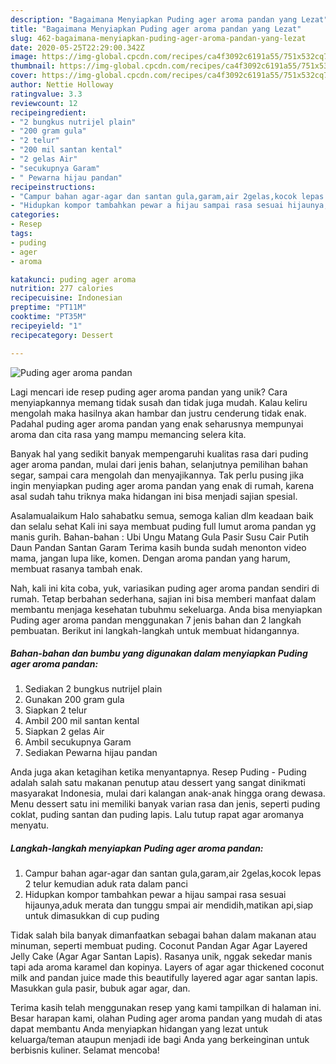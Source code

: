 ```yaml
---
description: "Bagaimana Menyiapkan Puding ager aroma pandan yang Lezat"
title: "Bagaimana Menyiapkan Puding ager aroma pandan yang Lezat"
slug: 462-bagaimana-menyiapkan-puding-ager-aroma-pandan-yang-lezat
date: 2020-05-25T22:29:00.342Z
image: https://img-global.cpcdn.com/recipes/ca4f3092c6191a55/751x532cq70/puding-ager-aroma-pandan-foto-resep-utama.jpg
thumbnail: https://img-global.cpcdn.com/recipes/ca4f3092c6191a55/751x532cq70/puding-ager-aroma-pandan-foto-resep-utama.jpg
cover: https://img-global.cpcdn.com/recipes/ca4f3092c6191a55/751x532cq70/puding-ager-aroma-pandan-foto-resep-utama.jpg
author: Nettie Holloway
ratingvalue: 3.3
reviewcount: 12
recipeingredient:
- "2 bungkus nutrijel plain"
- "200 gram gula"
- "2 telur"
- "200 mil santan kental"
- "2 gelas Air"
- "secukupnya Garam"
- " Pewarna hijau pandan"
recipeinstructions:
- "Campur bahan agar-agar dan santan gula,garam,air 2gelas,kocok lepas 2 telur kemudian aduk rata dalam panci"
- "Hidupkan kompor tambahkan pewar a hijau sampai rasa sesuai hijaunya,aduk merata dan tunggu smpai air mendidih,matikan api,siap untuk dimasukkan di cup puding"
categories:
- Resep
tags:
- puding
- ager
- aroma

katakunci: puding ager aroma 
nutrition: 277 calories
recipecuisine: Indonesian
preptime: "PT11M"
cooktime: "PT35M"
recipeyield: "1"
recipecategory: Dessert

---
```



![Puding ager aroma pandan](https://img-global.cpcdn.com/recipes/ca4f3092c6191a55/751x532cq70/puding-ager-aroma-pandan-foto-resep-utama.jpg)

Lagi mencari ide resep puding ager aroma pandan yang unik? Cara menyiapkannya memang tidak susah dan tidak juga mudah. Kalau keliru mengolah maka hasilnya akan hambar dan justru cenderung tidak enak. Padahal puding ager aroma pandan yang enak seharusnya mempunyai aroma dan cita rasa yang mampu memancing selera kita.

Banyak hal yang sedikit banyak mempengaruhi kualitas rasa dari puding ager aroma pandan, mulai dari jenis bahan, selanjutnya pemilihan bahan segar, sampai cara mengolah dan menyajikannya. Tak perlu pusing jika ingin menyiapkan puding ager aroma pandan yang enak di rumah, karena asal sudah tahu triknya maka hidangan ini bisa menjadi sajian spesial.

Asalamualaikum Halo sahabatku semua, semoga kalian dlm keadaan baik dan selalu sehat Kali ini saya membuat puding full lumut aroma pandan yg manis gurih. Bahan-bahan : Ubi Ungu Matang Gula Pasir Susu Cair Putih Daun Pandan Santan Garam Terima kasih bunda sudah menonton video mama, jangan lupa like, komen. Dengan aroma pandan yang harum, membuat rasanya tambah enak.


Nah, kali ini kita coba, yuk, variasikan puding ager aroma pandan sendiri di rumah. Tetap berbahan sederhana, sajian ini bisa memberi manfaat dalam membantu menjaga kesehatan tubuhmu sekeluarga. Anda bisa menyiapkan Puding ager aroma pandan menggunakan 7 jenis bahan dan 2 langkah pembuatan. Berikut ini langkah-langkah untuk membuat hidangannya.

<!--inarticleads1-->

##### Bahan-bahan dan bumbu yang digunakan dalam menyiapkan Puding ager aroma pandan:

1. Sediakan 2 bungkus nutrijel plain
1. Gunakan 200 gram gula
1. Siapkan 2 telur
1. Ambil 200 mil santan kental
1. Siapkan 2 gelas Air
1. Ambil secukupnya Garam
1. Sediakan  Pewarna hijau pandan


Anda juga akan ketagihan ketika menyantapnya. Resep Puding - Puding adalah salah satu makanan penutup atau dessert yang sangat dinikmati masyarakat Indonesia, mulai dari kalangan anak-anak hingga orang dewasa. Menu dessert satu ini memiliki banyak varian rasa dan jenis, seperti puding coklat, puding santan dan puding lapis. Lalu tutup rapat agar aromanya menyatu. 

<!--inarticleads2-->

##### Langkah-langkah menyiapkan Puding ager aroma pandan:

1. Campur bahan agar-agar dan santan gula,garam,air 2gelas,kocok lepas 2 telur kemudian aduk rata dalam panci
1. Hidupkan kompor tambahkan pewar a hijau sampai rasa sesuai hijaunya,aduk merata dan tunggu smpai air mendidih,matikan api,siap untuk dimasukkan di cup puding


Tidak salah bila banyak dimanfaatkan sebagai bahan dalam makanan atau minuman, seperti membuat puding. Coconut Pandan Agar Agar Layered Jelly Cake (Agar Agar Santan Lapis). Rasanya unik, nggak sekedar manis tapi ada aroma karamel dan kopinya. Layers of agar agar thickened coconut milk and pandan juice made this beautifully layered agar agar santan lapis. Masukkan gula pasir, bubuk agar agar, dan. 

Terima kasih telah menggunakan resep yang kami tampilkan di halaman ini. Besar harapan kami, olahan Puding ager aroma pandan yang mudah di atas dapat membantu Anda menyiapkan hidangan yang lezat untuk keluarga/teman ataupun menjadi ide bagi Anda yang berkeinginan untuk berbisnis kuliner. Selamat mencoba!
